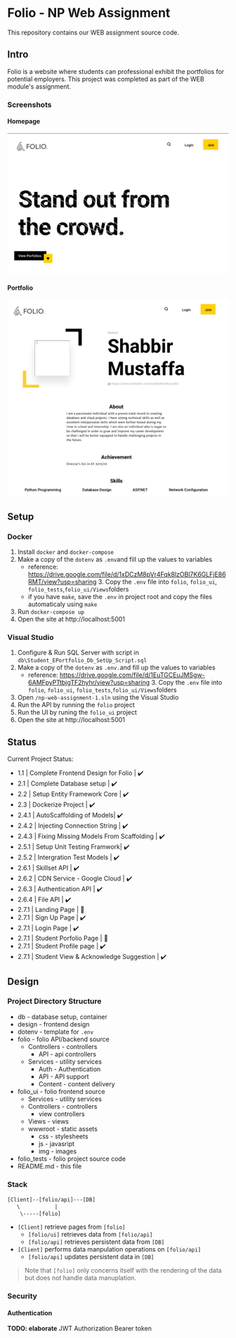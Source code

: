 # Folio - NP Web Assignment
This repository contains our WEB assignment source code.

## Intro
Folio is a website where students can professional exhibit the portfolios for potential employers.
This project was completed as part of the WEB module's assignment.

### Screenshots
#### Homepage
![Homepage](assets/homepage.png)
#### Portfolio
![Homepage](assets/portfolio.png)

## Setup 
### Docker
1. Install `docker` and `docker-compose`
2. Make a copy of the `dotenv` as `.env`and fill up the values to variables
    - reference: https://drive.google.com/file/d/1xDCzM8pVr4Fqk8lzOBl7K6GLFjE86RMT/view?usp=sharing
        3. Copy the `.env` file into `folio`, `folio_ui`, `folio_tests`,`folio_ui/Views`folders
    - if you have `make`, save the `.env` in project root and copy the files automaticaly using `make`
4. Run `docker-compose up`
5. Open the site at http://localhost:5001

### Visual Studio
1. Configure & Run SQL Server with script in `db\Student_EPortfolio_Db_SetUp_Script.sql`
2. Make a copy of the `dotenv` as `.env.`and fill up the values to variables 
    - reference: https://drive.google.com/file/d/1EuTGCEuJMSgw-6AMFpyPTtbjgTF2hyhr/view?usp=sharing
        3. Copy the `.env` file into `folio`, `folio_ui`, `folio_tests`,`folio_ui/Views`folders
4. Open `/np-web-assignment-1.sln` using the Visual Studio
5. Run the API by running the `folio` project
5. Run the UI by runing the `folio_ui` project
6. Open the site at http://localhost:5001

## Status
Current Project Status:
- 1.1 | Complete Frontend Design for Folio | :heavy_check_mark: 
- 2.1 | Complete Database setup | :heavy_check_mark: 
- 2.2 | Setup Entity Framework Core | :heavy_check_mark:
- 2.3 | Dockerize Project | :heavy_check_mark:
- 2.4.1 | AutoScaffolding of Models| :heavy_check_mark: 
- 2.4.2 | Injecting Connection String | :heavy_check_mark:
- 2.4.3 | Fixing Missing Models From Scaffolding | :heavy_check_mark:
- 2.5.1 | Setup Unit Testing Framwork| :heavy_check_mark:
- 2.5.2 | Intergration Test Models | :heavy_check_mark:
- 2.6.1 | Skillset API | :heavy_check_mark:
- 2.6.2 | CDN Service - Google Cloud | :heavy_check_mark:
- 2.6.3 | Authentication API | :heavy_check_mark:
- 2.6.4 | File API | :heavy_check_mark:
- 2.7.1 | Landing Page | :construction:
- 2.7.1 | Sign Up Page | :heavy_check_mark:
- 2.7.1 | Login Page | :heavy_check_mark:
- 2.7.1 | Student Porfolio Page | :construction:
- 2.7.1 | Student Profile page | :heavy_check_mark:
- 2.7.1 | Student View & Acknowledge Suggestion |  :heavy_check_mark:


## Design
### Project Directory Structure
- db - database setup, container
- design - frontend design
- dotenv - template for `.env` 
- folio - folio API/backend source
    - Controllers - controllers
        - API - api controllers
    - Services - utility services
        - Auth - Authentication
        - API - API support
        - Content - content delivery
- folio_ui - folio frontend source
    - Services - utility services
    - Controllers - controllers
        - view controllers
    - Views - views
    - wwwroot - static assets
        -  css - stylesheets
        -  js - javasript
        -  img - images
- folio_tests - folio project source code
- README.md - this file

### Stack
```
[Client]--[folio/api]---[DB]
   \           |
    \-----[folio]
```

- `[Client]` retrieve pages from `[folio]`
    - `[folio/ui]` retrieves data from `[folio/api]`
    - `[folio/api]` retrieves persistent data from `[DB]`
- `[Client]` performs data manpulation operations on `[folio/api]`
    - `[folio/api]` updates persistent data in `[DB]`

> Note that `[folio]` only concerns itself with the rendering of the data but
> does not handle data manuplation.

### Security
#### Authentication
**TODO: elaborate**
JWT Authorization Bearer token
